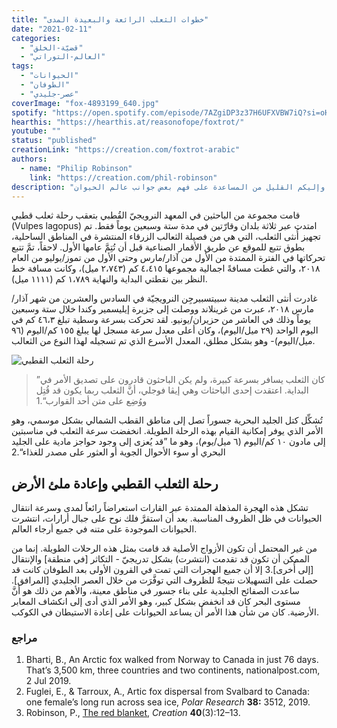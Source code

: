 ```yaml
---
title: "خطوات الثعلب الرائعة والبعيدة المدى"
date: "2021-02-11"
categories:
  - "قضيّة-الخلق"
  - "العالم-التوراتي"
tags:
  - "الحيوانات"
  - "الطوفان"
  - "عصر-جليدي"
coverImage: "fox-4893199_640.jpg"
spotify: "https://open.spotify.com/episode/7AZgiDP3z37H6UFXVBW7iQ?si=oHEcVPVxQF-YgdSGx8Pd0Q"
hearthis: "https://hearthis.at/reasonofope/foxtrot/"
youtube: ""
status: "published"
creationLink: "https://creation.com/foxtrot-arabic"
authors:
  - name: "Philip Robinson"
    link: "https://creation.com/phil-robinson"
description: "كيف انتقلت الحيوانات وانتشرت حول العالم بعد الطوفان؟ سؤال يثير اهتمام الكثير من الأشخاص، وإليكم القليل من المساعدة على فهم بعض جوانب عالم الحيوان."
---
```


قامت مجموعة من الباحثين في المعهد النرويجيّ القُطبي بتعقب رحلة ثعلب قطبي (Vulpes lagopus) امتدت عبر ثلاثة بلدان وقارّتين في مدة ستة وسبعين يوماً فقط. تم تجهيز أُنثى الثعلب، التي هي من فصيلة الثعالب الزرقاء المنتشرة في المناطق الساحلية، بطوق تتبع للموقع عن طريق الأقمار الصناعية قبل أن تُتِمَّ عامها الأول. لاحقاً، تمَّ تتبع تحركاتها في الفترة الممتدة من الأول من آذار/مارس وحتى الأول من تموز/يوليو من العام ٢٠١٨، والتي غطت مسافةً اجمالية مجموعها ٤،٤١٥ كم (٢،٧٤٣ ميل)، وكانت مسافة خط النظر بين نقطتي البداية والنهاية ١،٧٨٩ كم (١١١١ ميل).

غادرت أنثى الثعلب مدينة سبيتسبيرجِن النرويجيّة في السادس والعشرين من شهر آذار/مارس ٢٠١٨، عبرت من غرينلاند ووصلت إلى جزيرة إيليسمير وكندا خلال ستة وسبعين يوماً وذلك في العاشر من حزيران/يونيو. لقد تحركت بسرعة وسطية تبلغ ٤٦،٣ كم في اليوم الواحد (٢٩ ميل/اليوم)، وكان أعلى معدل سرعة مسجل لها يبلغ ١٥٥ كم/اليوم (٩٦ ميل/اليوم)- وهو بشكل مطلق، المعدل الأسرع الذي تم تسجيله لهذا النوع من الثعالب.

![رحلة الثعلب القطبي](arctic-fox-journey.jpg)

> ”كان الثعلب يسافر بسرعة كبيرة، ولم يكن الباحثون قادرون على تصديق الأمر في البداية. اعتقدت إحدى الباحثات وهي إيڤا فوجلي، أنَّ الثعلب ربما يكون قد قُتِل ووُضِع على متن أحد القوارب“.1

تُشكِّل كتل الجليد البحرية جسوراً تصل إلى مناطق القطب الشمالي بشكل موسمي، وهو الأمر الذي يوفر إمكانية القيام بهذه الرحلة الطويلة. انخفضت سرعة الثعلب في مناسبتين إلى مادون ١٠ كم/اليوم (٦ ميل/يوم)، وهو ما ”قد يُعزى إلى وجود حواجز مادية على الجليد البحري أو سوء الأحوال الجوية أو العثور على مصدر للغذاء“.2

## رحلة الثعلب القطبي وإعادة ملئ الأرض

تشكل هذه الهجرة المذهلة الممتدة عبر القارات استعراضاً رائعاً لمدى وسرعة انتقال الحيوانات في ظل الظروف المناسبة. بعد أن استقرَّ فلك نوح على جبال أرارات، انتشرت الحيوانات الموجودة على متنه في جميع أرجاء العالم.

من غير المحتمل أن تكون الأزواج الأصلية قد قامت بمثل هذه الرحلات الطويلة. إنما من الممكن أن تكون قد تقدمت (انتشرت) بشكل تدريجيّ - التكاثر \[في منطقة\] والإنتقال \[إلى أُخرى\].3 إلا أن جميع الهجرات التي تمت في القرون الأولى بعد الطوفان كانت قد حصلت على التسهيلات نتيجةً للظروف التي توفَّرَت من خلال العصر الجليدي \[المرافق\]. ساعدت الصفائح الجليدية على بناء جسور في مناطق معينة، والأهم من ذلك هو أنَّ مستوى البحر كان قد انخفض بشكل كبير، وهو الأمر الذي أدى إلى انكشاف المعابر الأرضية. كان من شأن هذا الأمر أن يساعد الحيوانات على إعادة الاستيطان في الكوكب.

### مراجع

1. Bharti, B., An Arctic fox walked from Norway to Canada in just 76 days. That’s 3,500 km, three countries and two continents, nationalpost.com, 2 Jul 2019.
2. Fuglei, E., & Tarroux, A., Artic fox dispersal from Svalbard to Canada: one female’s long run across sea ice, *Polar Research* **38:** 3512, 2019.
3. Robinson, P., [The red blanket](https://creation.com/the-red-blanket), *Creation* **40**(3):12–13.

